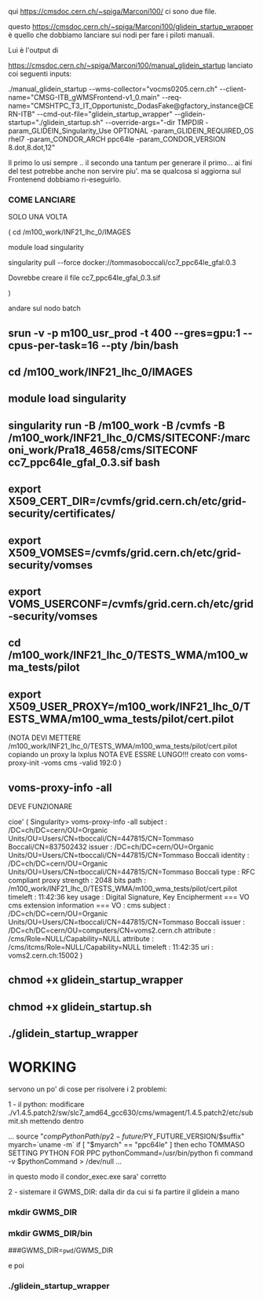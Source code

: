 
qui https://cmsdoc.cern.ch/~spiga/Marconi100/  ci sono due file.


questo https://cmsdoc.cern.ch/~spiga/Marconi100/glidein_startup_wrapper
è quello che dobbiamo lanciare sui nodi per fare i piloti manuali.

Lui è l'output di

https://cmsdoc.cern.ch/~spiga/Marconi100/manual_glidein_startup lanciato
coi seguenti inputs:

./manual_glidein_startup --wms-collector="vocms0205.cern.ch"
--client-name="CMSG-ITB_gWMSFrontend-v1_0.main"
--req-name="CMSHTPC_T3_IT_Opportunistc_DodasFake@gfactory_instance@CERN-ITB"
--cmd-out-file="glidein_startup_wrapper"
--glidein-startup="./glidein_startup.sh" --override-args="-dir TMPDIR
-param_GLIDEIN_Singularity_Use OPTIONAL -param_GLIDEIN_REQUIRED_OS rhel7
-param_CONDOR_ARCH ppc64le -param_CONDOR_VERSION 8.dot,8.dot,12"

Il primo lo usi sempre .. il secondo una tantum per generare il primo...
ai fini del test potrebbe anche non servire piu'. ma se qualcosa si
aggiorna sul Frontenend dobbiamo ri-eseguirlo.



### COME LANCIARE

SOLO UNA VOLTA

(
cd /m100_work/INF21_lhc_0/IMAGES

module load singularity

singularity pull --force docker://tommasoboccali/cc7_ppc64le_gfal:0.3

Dovrebbe creare il file cc7_ppc64le_gfal_0.3.sif

)

andare sul nodo batch

## srun -v -p m100_usr_prod  -t 400  --gres=gpu:1  --cpus-per-task=16  --pty /bin/bash

## cd /m100_work/INF21_lhc_0/IMAGES

## module load singularity

## singularity run -B /m100_work -B /cvmfs -B /m100_work/INF21_lhc_0/CMS/SITECONF:/marconi_work/Pra18_4658/cms/SITECONF cc7_ppc64le_gfal_0.3.sif bash

## export X509_CERT_DIR=/cvmfs/grid.cern.ch/etc/grid-security/certificates/

## export X509_VOMSES=/cvmfs/grid.cern.ch/etc/grid-security/vomses

## export VOMS_USERCONF=/cvmfs/grid.cern.ch/etc/grid-security/vomses

## cd /m100_work/INF21_lhc_0/TESTS_WMA/m100_wma_tests/pilot

## export X509_USER_PROXY=/m100_work/INF21_lhc_0/TESTS_WMA/m100_wma_tests/pilot/cert.pilot

(NOTA DEVI METTERE /m100_work/INF21_lhc_0/TESTS_WMA/m100_wma_tests/pilot/cert.pilot copiando un proxy la lxplus  NOTA EVE ESSRE LUNGO!!! creato con 
voms-proxy-init -voms cms -valid 192:0
)


## voms-proxy-info -all 
DEVE FUNZIONARE 

cioe'     ( 
Singularity> voms-proxy-info -all
subject   : /DC=ch/DC=cern/OU=Organic Units/OU=Users/CN=tboccali/CN=447815/CN=Tommaso Boccali/CN=837502432
issuer    : /DC=ch/DC=cern/OU=Organic Units/OU=Users/CN=tboccali/CN=447815/CN=Tommaso Boccali
identity  : /DC=ch/DC=cern/OU=Organic Units/OU=Users/CN=tboccali/CN=447815/CN=Tommaso Boccali
type      : RFC compliant proxy
strength  : 2048 bits
path      : /m100_work/INF21_lhc_0/TESTS_WMA/m100_wma_tests/pilot/cert.pilot
timeleft  : 11:42:36
key usage : Digital Signature, Key Encipherment
=== VO cms extension information ===
VO        : cms
subject   : /DC=ch/DC=cern/OU=Organic Units/OU=Users/CN=tboccali/CN=447815/CN=Tommaso Boccali
issuer    : /DC=ch/DC=cern/OU=computers/CN=voms2.cern.ch
attribute : /cms/Role=NULL/Capability=NULL
attribute : /cms/itcms/Role=NULL/Capability=NULL
timeleft  : 11:42:35
uri       : voms2.cern.ch:15002
)

## chmod +x glidein_startup_wrapper

## chmod +x glidein_startup.sh

## ./glidein_startup_wrapper



# WORKING

servono un po' di cose per risolvere i 2 problemi:

1 - il python: modificare 
./v1.4.5.patch2/sw/slc7_amd64_gcc630/cms/wmagent/1.4.5.patch2/etc/submit.sh
mettendo dentro

...
source "$compPythonPath/py2-future/$PY_FUTURE_VERSION/$suffix"
myarch=`uname -m`
if [ "$myarch" == "ppc64le" ]
then
  echo TOMMASO SETTING PYTHON FOR PPC
  pythonCommand=/usr/bin/python
fi
command -v $pythonCommand > /dev/null
...

in questo modo il condor_exec.exe sara' corretto

2 - sistemare il GWMS_DIR:
dalla dir da cui si fa partire il glidein a mano

### mkdir GWMS_DIR
### mkdir GWMS_DIR/bin
###GWMS_DIR=`pwd`/GWMS_DIR
 
 e poi
 
 ### ./glidein_startup_wrapper
